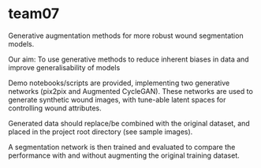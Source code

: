 # team07
Generative augmentation methods for more robust wound segmentation models.

Our aim: To use generative methods to reduce inherent biases in data and improve generalisability of models

Demo notebooks/scripts are provided, implementing two generative networks (pix2pix and Augmented CycleGAN). These networks are used to generate synthetic wound images, with tune-able latent spaces for controlling wound attributes.

Generated data should replace/be combined with the original dataset, and placed in the project root directory (see sample images).

A segmentation network is then trained and evaluated to compare the performance with and without augmenting the original training dataset.
